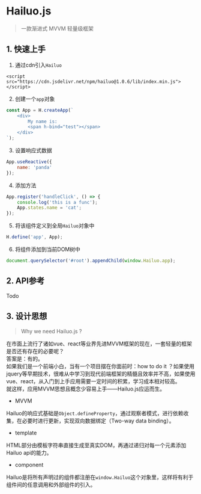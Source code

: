 # Hailuo.js

> 一款渐进式 MVVM 轻量级框架

## 1. 快速上手

1. 通过cdn引入`Hailuo`
```
<script src="https://cdn.jsdelivr.net/npm/hailuo@1.0.6/lib/index.min.js"></script>
```

2. 创建一个`app`对象
``` js
const App = H.createApp(`
    <div>
        My name is: 
        <span h-bind="test"></span>
    </div>
`);
```

3. 设置响应式数据
``` js
App.useReactive({
    name: 'panda'
});
```

4. 添加方法
``` js
App.register('handleClick', () => {
    console.log('this is a func');
    App.states.name = 'cat';
});
```

5. 将该组件定义到全局`Hailuo`对象中
``` js
H.define('app', App);
```
    
6. 将组件添加到当前DOM树中
``` js
document.querySelector('#root').appendChild(window.Hailuo.app);
```

## 2. API参考

Todo

## 3. 设计思想

> Why we need Hailuo.js ?

在市面上流行了诸如vue、react等业界先进MVVM框架的现在，一套轻量的框架是否还有存在的必要呢？  
答案是：有的。  
如果我们是一个前端小白，当有一个项目摆在你面前时：how to do it ？如果使用jquery等早期技术，很难从中学习到现代前端框架的精髓且效率并不高，如果使用vue、react，从入门到上手应用需要一定时间的积累，学习成本相对较高。  
就这样，应用MVVM思想且概念少容易上手——Hailuo.js应运而生。

- MVVM

Hailuo的响应式基础是`Object.defineProperty`，通过观察者模式，进行依赖收集，在必要时进行更新，实现双向数据绑定（Two-way data binding）。

- template

HTML部分由模板字符串直接生成至真实DOM，再通过递归对每一个元素添加Hailuo api的能力。

- component

Hailuo是将所有声明过的组件都注册在`window.Hailuo`这个对象里，这样将有利于组件间的任意调用和外部组件的引入。
    